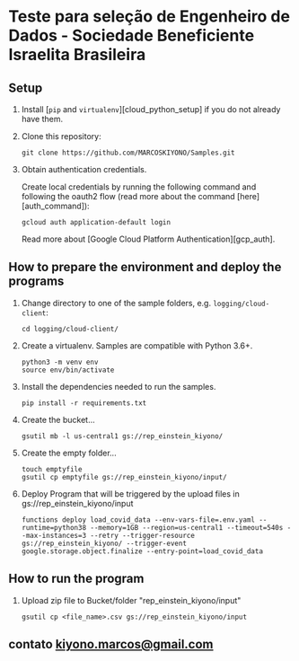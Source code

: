 # Teste para seleção de Engenheiro de Dados - Sociedade Beneficiente Israelita Brasileira


## Setup

1. Install [`pip` and `virtualenv`][cloud_python_setup] if you do not already have them.

1. Clone this repository:

    ```
    git clone https://github.com/MARCOSKIYONO/Samples.git
    ```

1. Obtain authentication credentials.

    Create local credentials by running the following command and following the
    oauth2 flow (read more about the command [here][auth_command]):

    ```
    gcloud auth application-default login
    ```

    Read more about [Google Cloud Platform Authentication][gcp_auth].

## How to prepare the environment and deploy the programs

1. Change directory to one of the sample folders, e.g. `logging/cloud-client`:

    ```
    cd logging/cloud-client/
    ```

1. Create a virtualenv. Samples are compatible with Python 3.6+.

    ```
    python3 -m venv env
    source env/bin/activate
    ```

1. Install the dependencies needed to run the samples.

    ```
    pip install -r requirements.txt
    ```

1. Create the bucket...

    ```
    gsutil mb -l us-central1 gs://rep_einstein_kiyono/
    ```

1. Create the empty folder...

    ```
	touch emptyfile
	gsutil cp emptyfile gs://rep_einstein_kiyono/input/
    ```

1. Deploy Program that will be triggered by the upload files in gs://rep_einstein_kiyono/input

    ```
	functions deploy load_covid_data --env-vars-file=.env.yaml --runtime=python38 --memory=1GB --region=us-central1 --timeout=540s --max-instances=3 --retry --trigger-resource gs://rep_einstein_kiyono/ --trigger-event google.storage.object.finalize --entry-point=load_covid_data
    ```


## How to run the program

1. Upload zip file to Bucket/folder "rep_einstein_kiyono/input" 

    ```
    gsutil cp <file_name>.csv gs://rep_einstein_kiyono/input
    ```	

## contato kiyono.marcos@gmail.com
